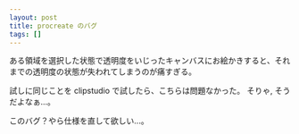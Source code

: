 ```yaml
---
layout: post
title: procreate のバグ
tags: []
---
```


ある領域を選択した状態で透明度をいじったキャンバスにお絵かきすると、それまでの透明度の状態が失われてしまうのが痛すぎる。

試しに同じことを clipstudio で試したら、こちらは問題なかった。 そりゃ, そうだよなぁ...。

このバグ？やら仕様を直して欲しい...。

